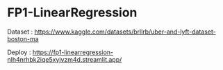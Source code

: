 # FP1-LinearRegression

Dataset : https://www.kaggle.com/datasets/brllrb/uber-and-lyft-dataset-boston-ma

Deploy : https://fp1-linearregression-nlh4nrhbk2iqe5xyjvzm4d.streamlit.app/
